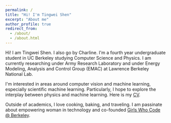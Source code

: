 ```yaml
---
permalink: /
title: "Hi! I'm Tingwei Shen"
excerpt: "About me"
author_profile: true
redirect_from: 
  - /about/
  - /about.html
---
```

Hi! I am Tingwei Shen. I also go by Charline. I'm a fourth year undergraduate student in UC Berkeley studying Computer Science and Physics. I am currently researching under Army Research Laboratory and under Energy Modeling, Analysis and Control Group (EMAC) at Lawrence Berkeley National Lab.

I'm interested in areas around computer vision and machine learning, especially scientific machine learning. Particularly, I hope to explore the interplay between physics and machine learning. Here is my [CV](https://drive.google.com/file/d/1HbRoCy-eJX0xKG-89V4NrIC1EERlU2Yx/view?usp=sharing).

Outside of academics, I love cooking, baking, and traveling. I am passinate about empowering woman in technology and co-founded [Girls Who Code @ Berkeley](https://gwcberkeley.github.io/).